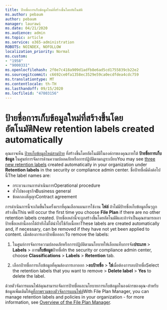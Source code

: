 ```yaml
---
title: ป้ายชื่อการเก็บข้อมูลใหม่ที่สร้างขึ้นโดยอัตโนมัติ
ms.author: pebaum
author: pebaum
manager: laurawi
ms.date: 04/21/2020
ms.audience: admin
ms.topic: article
ms.service: o365-administration
ROBOTS: NOINDEX, NOFOLLOW
localization_priority: Normal
ms.custom:
- "1958"
- "9000331"
ms.openlocfilehash: 2f0e7c418a909d1adfb8e6ad5cd1755839cb22e2
ms.sourcegitcommit: c6692ce0fa1358ec3529e59ca0ecdfdea4cdc759
ms.translationtype: MT
ms.contentlocale: th-TH
ms.lasthandoff: 09/15/2020
ms.locfileid: "47803156"
---
```

# <a name="new-retention-labels-created-automatically"></a><span data-ttu-id="18d6b-102">ป้ายชื่อการเก็บข้อมูลใหม่ที่สร้างขึ้นโดยอัตโนมัติ</span><span class="sxs-lookup"><span data-stu-id="18d6b-102">New retention labels created automatically</span></span>

<span data-ttu-id="18d6b-103">คุณอาจเห็น [ป้ายเก็บข้อมูลใหม่สามป้าย](https://docs.microsoft.com/microsoft-365/compliance/file-plan-manager) ที่สร้างขึ้นโดยอัตโนมัติในองค์กรของคุณภายใต้ **ป้ายชื่อการเก็บข้อมูล** ในศูนย์การจัดการด้านความปลอดภัยหรือการปฏิบัติตามกฎระเบียบ</span><span class="sxs-lookup"><span data-stu-id="18d6b-103">You may see [three new retention labels](https://docs.microsoft.com/microsoft-365/compliance/file-plan-manager) created automatically in your organization under **Retention labels** in the security or compliance admin center.</span></span> <span data-ttu-id="18d6b-104">ชื่อป้ายชื่อมีดังต่อไปนี้</span><span class="sxs-lookup"><span data-stu-id="18d6b-104">The label names are:</span></span>

- <span data-ttu-id="18d6b-105">กระบวนงานการดำเนินการ</span><span class="sxs-lookup"><span data-stu-id="18d6b-105">Operational procedure</span></span>
- <span data-ttu-id="18d6b-106">ทั่วไปของธุรกิจ</span><span class="sxs-lookup"><span data-stu-id="18d6b-106">Business general</span></span>
- <span data-ttu-id="18d6b-107">ข้อตกลงสัญญา</span><span class="sxs-lookup"><span data-stu-id="18d6b-107">Contract agreement</span></span>

<span data-ttu-id="18d6b-108">การดำเนินการนี้จะเกิดขึ้นในครั้งแรกที่คุณเลือกแผนการใช้งาน **ไฟล์** ถ้าไม่มีป้ายชื่อเก็บข้อมูลอื่นๆถูกสร้างขึ้น</span><span class="sxs-lookup"><span data-stu-id="18d6b-108">This will occur the first time you choose **File Plan** if there are no other retention labels created.</span></span> <span data-ttu-id="18d6b-109">ป้ายชื่อเหล่านี้จะถูกสร้างขึ้นโดยอัตโนมัติและถ้าจำเป็นคุณสามารถเอาป้ายชื่อเหล่านี้ออกได้ถ้ายังไม่ได้นำไปใช้กับเนื้อหา</span><span class="sxs-lookup"><span data-stu-id="18d6b-109">These labels are created automatically and, if necessary, can be removed if they have not yet been applied to content.</span></span> <span data-ttu-id="18d6b-110">เมื่อต้องการเอาป้ายชื่อออก:</span><span class="sxs-lookup"><span data-stu-id="18d6b-110">To remove the labels:</span></span>

1. <span data-ttu-id="18d6b-111">ในศูนย์การจัดการความปลอดภัยหรือการปฏิบัติตามนโยบายให้เลือกแท็บการจัด**ประเภท**  >  **Labels**  >  การ**เก็บข้อมูล**ป้ายชื่อ</span><span class="sxs-lookup"><span data-stu-id="18d6b-111">In the security or compliance admin center, choose **Classifications** > **Labels** > **Retention** tab.</span></span>

1. <span data-ttu-id="18d6b-112">เลือกป้ายชื่อการเก็บข้อมูลที่คุณต้องการเอาออก >**ลบป้ายชื่อ**  >  **ใช่**เมื่อต้องการลบป้ายชื่อ</span><span class="sxs-lookup"><span data-stu-id="18d6b-112">Select the retention labels that you want to remove > **Delete label** > **Yes** to delete the label.</span></span>

<span data-ttu-id="18d6b-113">ด้วยตัวจัดการแผนไฟล์คุณสามารถจัดการป้ายชื่อและนโยบายการเก็บข้อมูลในองค์กรของคุณ-สำหรับข้อมูลเพิ่มเติมให้ดู[ที่ภาพรวมของตัวจัดการแผนไฟล์](https://docs.microsoft.com/microsoft-365/compliance/file-plan-manager)</span><span class="sxs-lookup"><span data-stu-id="18d6b-113">With File Plan Manager, you can manage retention labels and policies in your organization - for more information, see [Overview of the File Plan Manager](https://docs.microsoft.com/microsoft-365/compliance/file-plan-manager).</span></span>
